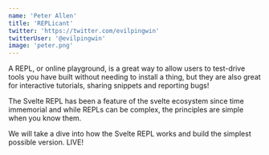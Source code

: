 ```yaml
---
name: 'Peter Allen'
title: 'REPLicant'
twitter: 'https://twitter.com/evilpingwin'
twitterUser: '@evilpingwin'
image: 'peter.png'
---
```

<p>A REPL, or online playground, is a great way to allow users to test-drive tools you have built without needing to install a thing, but they are also great for interactive tutorials, sharing snippets and reporting bugs!</p><p>The Svelte REPL has been a feature of the svelte ecosystem since time immemorial and while REPLs can be complex, the principles are simple when you know them.</p><p> We will take a dive into how the Svelte REPL works and build the simplest possible version. LIVE!</p>